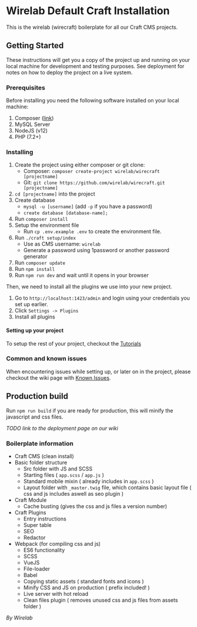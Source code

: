 # Wirelab Default Craft Installation
This is the wirelab (wirecraft) boilerplate for all our Craft CMS projects. 

## Getting Started
These instructions will get you a copy of the project up and running on your local machine for development and testing purposes. See deployment for notes on how to deploy the project on a live system.

### Prerequisites
Before installing you need the following software installed on your local machine:

 1. Composer ([link](https://getcomposer.org/))
 2. MySQL Server
 3. NodeJS (v12)
 4. PHP (7.2+)

### Installing
1. Create the project using either composer or git clone:
    -  Composer: `composer create-project wirelab/wirecraft [projectname]` 
    -  Git: `git clone https://github.com/wirelab/wirecraft.git [projectname]`
2. `cd [projectname]` into the project
3. Create database
   - `mysql -u [username]` (add `-p` if you have a password)
   - `create database [database-name];`
4. Run `composer install`
5. Setup the environment file
    - Run `cp .env.example .env` to create the environment file. 
6. Run `./craft setup/index` 
    - Use as CMS username: `wirelab`
    - Generate a password using 1password or another password generator
7. Run `composer update`
8. Run `npm install`
9. Run `npm run dev` and wait until it opens in your browser

Then, we need to install all the plugins we use into your new project.
1. Go to `http://localhost:1423/admin` and login using your credentials you set up earlier.
2. Click `Settings -> Plugins`
3. Install all plugins

#### Setting up your project
To setup the rest of your project, checkout the [Tutorials](https://github.com/wirelab/wirecraft/wiki/Tutorials)

### Common and known issues
When encountering issues while setting up, or later on in the project, please checkout the wiki page with [Known Issues](https://github.com/wirelab/wirecraft/wiki/Known-Issues).
   
## Production build
Run `npm run build` if you are ready for production, this will minify the javascript and css files.

_TODO link to the deployment page on our wiki_

### Boilerplate information
* Craft CMS (clean install)
* Basic folder structure
    * Src folder with JS and SCSS
    * Starting files ( `app.scss` / `app.js` )
    * Standard mobile mixin ( already includes in `app.scss` ) 
    * Layout folder with `_master.twig` file, which contains basic layout file ( css and js includes aswell as seo plugin )
* Craft Module
    * Cache busting (gives the css and js files a version number)
* Craft Plugins 
    * Entry instructions
    * Super table
    * SEO
    * Redactor
* Webpack (for compiling css and js)
    * ES6 functionality
    * SCSS
    * VueJS
    * File-loader
    * Babel
    * Copying static assets ( standard fonts and icons )
    * Minify CSS and JS on production ( prefix included! )
    * Live server with hot reload
    * Clean files plugin ( removes unused css and js files from assets folder )


_By Wirelab_
